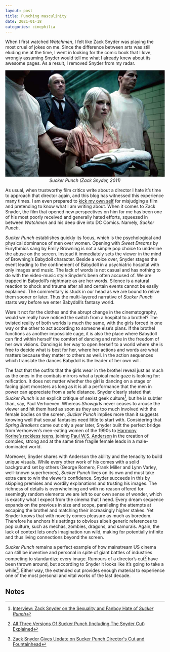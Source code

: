 ```yaml
---
layout: post
title: Punching masculinity
date: 2021-01-18
categories: cinephilia
---
```


When I first watched *Watchmen*, I felt like Zack Snyder was playing the most
cruel of jokes on me. Since the difference between arts was still eluding me at
the time, I went in looking for the comic book that I love, wrongly assuming
Snyder would tell me what I already knew about its awesome pages. As a result,
I removed Snyder from my radar.

<!--more-->

<p align="center">
    <img src="/assets/images/2021-01-18-sucker_punch.jpeg">
    <br>
    <em>Sucker Punch (Zack Snyder, 2011)</em>
</p>

As usual, when trustworthy film critics write about a director I hate it’s time
to approach that director again, and this blog has witnessed this experience
many times. I am even prepared to [kick my own self](https://www.filmsinwords.eu/cinephilia/2020/08/09/fifty-shades-of-criticism.html) for misjudging a film and
pretending to know what I am writing about. When it comes to Zack Snyder, the
film that opened new perspectives on him for me has been one of his most poorly
received and generally hated efforts, squeezed in between *Watchmen* and his deep
dive into DC Comics. Namely, *Sucker Punch*.

*Sucker Punch* establishes quickly its focus, which is the psychological and
physical dominance of men over women. Opening with *Sweet Dreams* by Eurythmics
sang by Emily Browning is not a simple pop choice to underline the abuse on the
screen. Instead it immediately sets the viewer in the mind of
Browning’s Babydoll character. Beside a voice over, Snyder stages the event
leading to the confinement of Babydoll in a psychiatric hospital with only
images and music. The lack of words is not casual and has nothing to do with the
video-music style Snyder’s been often accused of. We are trapped in
Babydoll’s nightmare as are her words. Silence is a natural reaction to shock
and trauma after all and certain events cannot be easily explained. The
commentary is stuck in our head as we are bound to relive them sooner or later.
Thus the multi-layered narrative of *Sucker Punch* starts way before we enter
Babydoll’s fantasy world.

Were it not for the clothes and the abrupt change in the cinematography, would
we really have noticed the switch from a hospital to a brothel? The twisted
reality of both worlds is much the same, with the girls forced in one way or the
other to act according to someone else’s plans. If the brothel functions as
another impossible cage, it is also the place where Babydoll can find within
herself the comfort of dancing and retire in the freedom of her own visions.
Dancing is her way to open herself to a world where she is free to decide what
is best for her, where her actions and words are what matters because they
matter to others as well. In the action sequences which translate the dances
Babydoll is the leader of her own will.

The fact that the outfits that the girls wear in the brothel reveal just as much
as the ones in the combats mirrors what a typical male gaze is looking for:
reification. It does not matter whether the girl is dancing on a stage or facing
giant monsters as long as it is all a performance that the men in power can
appreciate from a safe distance. Snyder clearly stated that *Sucker Punch* is an
explicit critique of sexist geek culture[^1], but he is subtler than, say, Paul
Verhoeven. Whereas *Showgirls* never ceases to arouse the viewer and hit them hard
as soon as they are too much involved with the female bodies on the screen,
*Sucker Punch* implies more than it suggests knowing well that sexual fantasies
need little to start with. Considering that *Spring Breakers* came out only a year
later, Snyder built the perfect bridge from Verhoeven’s men-eating women of the
1990s to [Harmony Korine’s reckless teens](https://www.filmsinwords.eu/cinephilia/2019/04/01/korine.html), joining [Paul W.S. Anderson](https://www.filmsinwords.eu/cinephilia/2020/08/29/anderson.html) in the
creation of complex, strong and at the same time fragile female leads in a
male-dominated world.

Moreover, Snyder shares with Anderson the ability and the tenacity to build
unique visuals. While every other work of his comes with a solid background set
by others (George Romero, Frank Miller and Lynn Varley, well-known superheroes),
*Sucker Punch* lives on its own and must take extra care to win the viewer’s
confidence. Snyder succeeds in this by skipping premises and wordily
explanations and trusting his images. The richness of details is overwhelming
and with no reason offered for seemingly random elements we are left to our own
sense of wonder, which is exactly what I expect from the cinema that I need.
Every dream sequence expands on the previous in size and scope, paralleling the
attempts at escaping the brothel and matching their increasingly higher stakes.
Yet Snyder knows that with novelty comes pleasure as much as boredom. Therefore
he anchors his settings to obvious albeit generic references to pop culture,
such as mechas, zombies, dragons, and samurais. Again, the lack of context lets
one’s imagination run wild, making for potentially infinite and thus living
connections beyond the screen.

*Sucker Punch* remains a perfect example of how mainstream US cinema can still be
inventive and personal in spite of giant battles of industries competing to
standardize every image. Rumours of a director’s cut[^2] have been thrown around,
but according to Snyder it looks like it’s going to take a while[^3]. Either way,
the extended cut provides enough material to experience one of the most personal
and vital works of the last decade.

## Notes

[^1]: [Interview: Zack Snyder on the Sexuality and Fanboy Hate of *Sucker Punch*](https://filmschoolrejects.com/interview-zack-snyder-on-the-sexuality-and-fanboy-hate-of-sucker-punch-36287c94c6b0/)

[^2]: [All Three Versions Of Sucker Punch (Including The Snyder Cut) Explained](https://screenrant.com/sucker-punch-three-versions-extended-directors-cut-differences/)

[^3]: [Zack Snyder Gives Update on Sucker Punch Director's Cut and Fountainhead](https://www.youtube.com/watch?v=T2rZdN-m3Ow)
